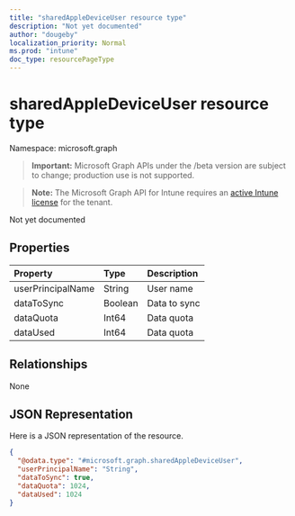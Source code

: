 ```yaml
---
title: "sharedAppleDeviceUser resource type"
description: "Not yet documented"
author: "dougeby"
localization_priority: Normal
ms.prod: "intune"
doc_type: resourcePageType
---
```


# sharedAppleDeviceUser resource type

Namespace: microsoft.graph

> **Important:** Microsoft Graph APIs under the /beta version are subject to change; production use is not supported.

> **Note:** The Microsoft Graph API for Intune requires an [active Intune license](https://go.microsoft.com/fwlink/?linkid=839381) for the tenant.

Not yet documented

## Properties
|Property|Type|Description|
|:---|:---|:---|
|userPrincipalName|String|User name|
|dataToSync|Boolean|Data to sync|
|dataQuota|Int64|Data quota|
|dataUsed|Int64|Data quota|

## Relationships
None

## JSON Representation
Here is a JSON representation of the resource.
<!-- {
  "blockType": "resource",
  "@odata.type": "microsoft.graph.sharedAppleDeviceUser"
}
-->
``` json
{
  "@odata.type": "#microsoft.graph.sharedAppleDeviceUser",
  "userPrincipalName": "String",
  "dataToSync": true,
  "dataQuota": 1024,
  "dataUsed": 1024
}
```






